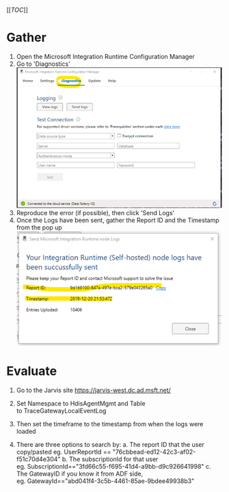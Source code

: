 [[_TOC_]]


# Gather
1. Open the Microsoft Integration Runtime Configuration Manager
2. Go to 'Diagnostics'
![image.png](/.attachments/image-4c46bc29-29c6-45e3-a782-b86bdb6645c3.png)
3. Reproduce the error (if possible), then click 'Send Logs'
4. Once the Logs have been sent, gather the Report ID and the Timestamp from the pop up
![image.png](/.attachments/image-0ecd17c2-808c-448c-9c54-959c8bb9b5e0.png)

# Evaluate 
1. Go to the Jarvis site https://jarvis-west.dc.ad.msft.net/
2. Set Namespace to HdisAgentMgmt and Table to TraceGatewayLocalEventLog

3. ​Then set the timeframe to the timestamp from when the logs were loaded

4. There are three options to search by:
a. The report ID that the user copy/pasted eg. UserReportId == "76cbbead-ed12-42c3-af02-f51c70d4e304"
b. The subscriptionId for that user eg. SubscriptionId=="3fd66c55-f695-41d4-a9bb-d9c926641998"
c. The GatewayID if you know it from ADF side, eg. GatewayId=="abd041f4-3c5b-4461-85ae-9bdee49938b3" 
